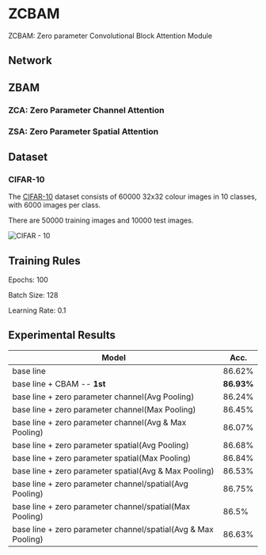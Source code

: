 # ZCBAM
ZCBAM: Zero parameter Convolutional Block Attention Module



## Network


## ZBAM

### ZCA: Zero Parameter Channel Attention

### ZSA: Zero Parameter Spatial Attention

## Dataset

### CIFAR-10
The [CIFAR-10](https://www.cs.toronto.edu/~kriz/cifar.html) dataset consists of 60000 32x32 colour images in 10 classes, with 6000 images per class. 

There are 50000 training images and 10000 test images.

![CIFAR - 10](https://user-images.githubusercontent.com/35001605/61969431-77aae100-b015-11e9-901e-e20740b523b9.PNG)


## Training Rules

Epochs: 100

Batch Size: 128

Learning Rate: 0.1

## Experimental Results

| Model             | Acc.        |
| ----------------- | ----------- |
| base line              | 86.62%      |
| base line + CBAM -- **1st**          | **86.93%**     |
| base line + zero parameter channel(Avg Pooling)       | 86.24%     |
| base line + zero parameter channel(Max Pooling)       | 86.45%     |
| base line + zero parameter channel(Avg & Max Pooling)       | 86.07%  |
| base line + zero parameter spatial(Avg Pooling)       | 86.68%      |
| base line + zero parameter spatial(Max Pooling)       | 86.84%      |
 base line + zero parameter spatial(Avg & Max Pooling)       | 86.53%     |
| base line + zero parameter channel/spatial(Avg Pooling)         | 86.75% |
| base line + zero parameter channel/spatial(Max Pooling)       | 86.5%|
| base line + zero parameter channel/spatial(Avg & Max Pooling)         |86.63%|
